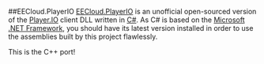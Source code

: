 ##EECloud.PlayerIO
[EECloud.PlayerIO](http://github.com/Yonom/EECloud.PlayerIO) is an unofficial open-sourced version of the [Player.IO](http://playerio.com/) client DLL written in [C#](http://en.wikipedia.org/wiki/C_Sharp_%28programming_language%29). As C# is based on the [Microsoft .NET Framework](http://en.wikipedia.org/wiki/.NET_Framework), you should have its latest version installed in order to use the assemblies built by this project flawlessly.

This is the C++ port!
